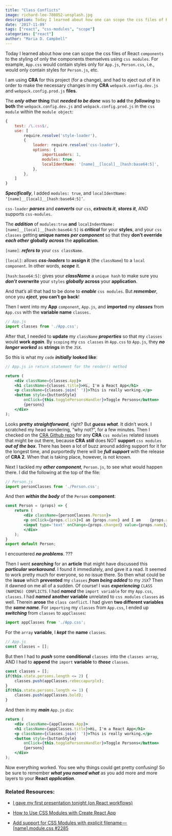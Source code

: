 ```yaml
---
title: "Class Conflicts"
image: richard-lee-788052-unsplash.jpg
description: Today I learned about how one can scope the css files of React components to the styling of only the components themselves using css modules.
date: '2017-11-09'
tags: ["react", "css-modules", "scope"]
categories: ["react"]
author: "Maria D. Campbell"
---
```


Today I learned about how one can scope the css files of React `components` to the styling of only the components themselves using `css modules`. For example, `App.css` would contain styles only for `App.js`, `Person.css`, i.e., would only contain styles for `Person.js`, etc.

I am using **CRA** for this project (for a change), and had to eject out of it in order to make the necessary changes in my **CRA** `webpack.config.dev.js` and `webpack.config.prod.js` **files**.

The ***only*** **other thing** that ***needed to be done*** was to **add** the ***following*** to **both** the `webpack.config.dev.js` and `webpack.config.prod.js` in the `css module` within the `module object`:

```js
{
    test: /\.css$/,
    use: [
        require.resolve('style-loader'),
        {
            loader: require.resolve('css-loader'),
            options: {
                importLoaders: 1,
                modules: true,
                localIdentName: '[name]__[local]__[hash:base64:5]',
            },
        },
    ]
}
```

***Specifically***, I added `modules: true`, and `localIdentName: ‘[name]__[local]__[hash:base64:5]’`.

`css-loader` ***parses*** and ***converts*** our `css`, ***extracts it***, ***stores it***, AND supports `css-modules`.

The ***addition*** of `modules:true` **and** `localIndentName: [name]__[local]__[hash:base64:5]` is ***critical*** for your **styles**, and your `css classes` getting **unique names** ***per component*** so that they **don’t override** ***each other*** **globally** ***across*** the **application**.

`[name]`: ***refers to*** your `css className`.

`[local]`: allows ***css-loaders*** to **assign it** (the `className`) to a `local component`. In other words, ***scope*** it.

`[hash:base64:5]`: gives your ***className*** a `unique hash` to make sure you ***don’t*** **overwrite** your `styles` ***globally*** **across** your **application**.

And that’s all that had to be done to ***enable*** `css modules`. But ***remember***, once you ***eject***, **you can’t go back**!

Then I went into my **App** `component`, `App.js`, and **imported** my ***classes*** from `App.css` with the **variable name** `classes.`

```jsx
// App.js
import classes from './App.css';
```

After that, I needed to **update** my `className` ***properties*** so that my `classes` would **work** ***again***. By `scoping` my `css classes` in `App.css` to `App.js`, they ***no longer worked*** as **strings** in the `JSX`.

So this is what my `code` ***initially*** **looked like**:

```jsx
// App.js in return statement for the render() method

return (
    <div className={classes.App}>
    <h1 className={classes.title}>Hi, I'm a React App</h1>
    <p className={classes.join(' ')}>This is really working.</p>
    <button style={buttonStyle}
        onClick={this.togglePersonsHandler}>Toggle Persons</button>
        {persons}
    </div>
);
```

Looks **pretty** ***straightforward***, right? But ***guess what***. It didn’t work. I scratched my head wondering, “why not?”, for a few minutes. Then I checked on the [CRA Github repo](https://github.com/facebook/create-react-app) for any **CRA** `css modules` related issues that might be out there, because **CRA** ***still*** does NOT **support** `css modules` ***out of the box***. There has been a lot of buzz around adding support for it for the longest time, and purportedly there will be ***full support*** with the release of **CRA 2**. When that is taking place, however, is not known.

Next I tackled my ***other component***, `Person.js`, to see what would happen there. I did the following at the top of the file:

```jsx
// Person.js
import personClasses from './Person.css';
```

And then ***within the body*** of the `Person` **component**:

```jsx
const Person = (props) => {
    return (
        <div className={personClasses.Person}>
        <p onClick={props.click}>I am {props.name} and I am    {props.age} years old!</p>
        <input type='text' onChange={props.changed} value={props.name}/>
        </div>
    );
}
export default Person;
```

I encountered ***no problems***. ???

Then I went ***searching*** for an **article** that might have discussed this ***particular workaround***. I found it immediately, and gave it a read. It seemed to work pretty much for everyone, so no issue there. So then what could be the **issue** which **prevented** my `classes` ***from being added*** to my `JSX`? Then it dawned on me all of a sudden. Of course! I was ***experiencing*** `CLASS (NAMING) CONFLICTS`. I had ***named*** the `import variable` for my `App.css`, `classes`. I had ***named*** **another variable** unrelated to `css modules` `classes` as well. Therein **arose** the `class conflict`. I had given **two different variables** the ***same name***.
For `importing` my `classes` from `App.css`, I ended up ***switching*** from `classes` to `appClasses`:

```js
import appClasses from './App.css';
```

For the `array` **variable**, I ***kept*** the **name** `classes`.

```js
// App.js
const classes = [];
```

But then I had to ***push*** some **conditional** `classes `into the `classes array`, AND I had to **append** the `import` **variable** to ***those*** `classes`.

```js
const classes = [];
if(this.state.persons.length <= 2) {
    classes.push(appClasses.rebeccapurple);
}
if(this.state.persons.length <= 1) {
    classes.push(appClasses.bold);
}
```

And then in my ***main*** `App.js` `div`:

```jsx
return (
    <div className={appClasses.App}>
    <h1 className={appClasses.title}>Hi, I'm a React App</h1>
    <p className={classes.join(' ')}>This is really working.</p>
    <button style={buttonStyle}
        onClick={this.togglePersonsHandler}>Toggle Persons</button>
        {persons}
    </div>
);
```

Now everything worked. You see why things could get pretty confusing! So be sure to remember ***what you named what*** as you add more and more layers to your **React** ***application***.

### Related Resources:

+ [I gave my first presentation tonight (on React workflows)](https://www.mariadcampbell.com/blog/i-gave-my-first-presentation-tonight)

+ [How to Use CSS Modules with Create React App](https://medium.com/nulogy/how-to-use-css-modules-with-create-react-app-9e44bec2b5c2)

+ [Add support for CSS Modules with explicit filename — [name].module.css #2285](https://github.com/facebook/create-react-app/pull/2285)